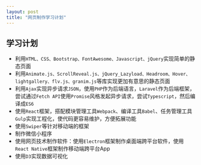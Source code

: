 ```yaml
---
layout: post
title: "网页制作学习计划"
---
```


## 学习计划

-   利用`HTML、CSS、Bootstrap、FontAwesome、Javascript、jQuery`实现简单的静态页面
-   利用`Animate.js、ScrollReveal.js、jQuery_Lazyload、Headroom、Hover、lightgallery、flv.js、granim.js`等库实现更加有意思的静态页面
-   利用`Ajax`实现异步请求`JSON`，使用`PHP`作为后端语言，`Laravel`作为后端框架，尝试通过`Fetch API`使用`Promise`风格发起异步请求，尝试`Typescript`，然后编译成`ES6`
-   使用`React`框架，搭配模块管理工具`Webpack`、编译工具`Babel`、任务管理工具`Gulp`实现工程化，使代码更容易维护，方便拓展功能
-   使用`Swiper`等针对移动端的框架
-   制作微信小程序
-   使用网页技术制作软件：使用`Electron`框架制作桌面端跨平台软件，使用`React Native`框架制作移动端跨平台App
-   使用`D3`实现数据可视化
